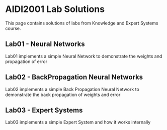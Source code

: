 # AIDI2001 Lab Solutions

This page contains solutions of labs from Knowledge and Expert Systems course.

## Lab01 - Neural Networks

Lab01 implements a simple Neural Network to demonstrate the weights and propagation of error

## Lab02 - BackPropagation Neural Networks

Lab02 implements a simple Back Propagation Neural Network to demonstrate the back propagation of weights and error

## Lab03 - Expert Systems

Lab03 implements a simple Expert System and how it works internally
